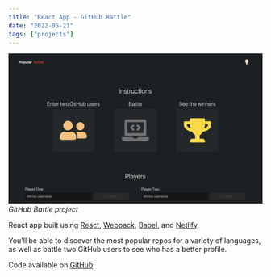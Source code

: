 ```yaml
---
title: "React App - GitHub Battle"
date: "2022-05-21"
tags: ["projects"]
---
```


![GitHub Battle project](1.png)
_GitHub Battle project_

React app built using [React](https://reactjs.org), [Webpack](https://webpack.js.org), [Babel](https://babeljs.io), and [Netlify](https://www.netlify.com).

You'll be able to discover the most popular repos for a variety of languages, as well as battle two GitHub users to see who has a better profile.

Code available on [GitHub](https://github.com/eneax/github-battle).

